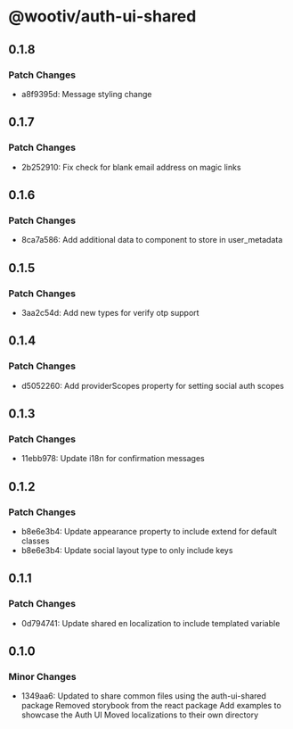 # @wootiv/auth-ui-shared

## 0.1.8

### Patch Changes

- a8f9395d: Message styling change

## 0.1.7

### Patch Changes

- 2b252910: Fix check for blank email address on magic links

## 0.1.6

### Patch Changes

- 8ca7a586: Add additional data to component to store in user_metadata

## 0.1.5

### Patch Changes

- 3aa2c54d: Add new types for verify otp support

## 0.1.4

### Patch Changes

- d5052260: Add providerScopes property for setting social auth scopes

## 0.1.3

### Patch Changes

- 11ebb978: Update i18n for confirmation messages

## 0.1.2

### Patch Changes

- b8e6e3b4: Update appearance property to include extend for default classes
- b8e6e3b4: Update social layout type to only include keys

## 0.1.1

### Patch Changes

- 0d794741: Update shared en localization to include templated variable

## 0.1.0

### Minor Changes

- 1349aa6: Updated to share common files using the auth-ui-shared package
  Removed storybook from the react package
  Add examples to showcase the Auth UI
  Moved localizations to their own directory
